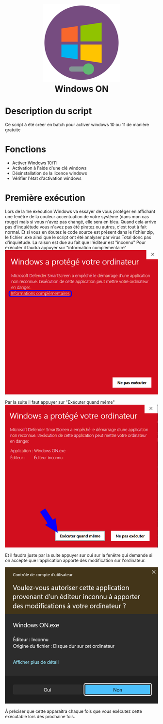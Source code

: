<h1 align="center">
<br>
<a href="https://github.com/StarKev"><img src="sources/windows on.png"></a>
<br>
Windows ON
<br>
</h1>


# Description du script
Ce script à été créer en batch pour activer windows 10 ou 11 de manière gratuite

# Fonctions
- Activer Windows 10/11
- Activation à l'aide d'une clé windows
- Désinstallation de la licence windows
- Vérifier l'état d'activation windows

# Première exécution
Lors de la 1re exécution Windows va essayer de vous protéger en affichant une fenêtre de la couleur accentuation de votre système (dans mon cas rouge) mais si vous n'avez pas changé, elle sera en bleu.
Quand cela arrive pas d'inquiétude vous n'avez pas été piratez ou autres, c'est tout à fait normal. Et si vous en doutez le code source est présent dans le fichier zip, le fichier .exe ainsi que le script ont été analyser par virus Total donc pas d'inquiétude.
La raison est due au fait que l'éditeur est "inconnu" 
Pour exécuter il faudra appuyer sur "information complémentaire"
<img src="sources/message-attention.png">

Par la suite il faut appuyer sur "Exécuter quand même"
<img src="sources/message-attention-confirmation.png">

Et il faudra juste par la suite appuyer sur oui sur la fenêtre qui demande si on accepte que l'application apporte des modification sur l'ordinateur.

<img src="sources/execution.png">

À préciser que cette apparaitra chaque fois que vous exécutez cette exécutable lors des prochaine fois.
